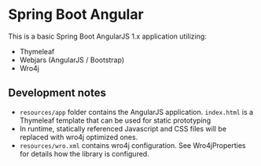 # Spring Boot Angular

This is a basic Spring Boot AngularJS 1.x application utilizing:

* Thymeleaf
* Webjars (AngularJS / Bootstrap)
* Wro4j

## Development notes

* `resources/app` folder contains the AngularJS application. 
`index.html` is a Thymeleaf template that can be used for static prototyping
* In runtime, statically referenced Javascript and CSS files will be replaced with wro4j optimized ones.
* `resources/wro.xml` contains wro4j configuration. See Wro4jProperties for details how the library is configured.

